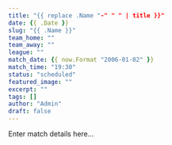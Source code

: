 ```yaml
---
title: "{{ replace .Name "-" " " | title }}"
date: {{ .Date }}
slug: "{{ .Name }}"
team_home: ""
team_away: "" 
league: ""
match_date: {{ now.Format "2006-01-02" }}
match_time: "19:30"
status: "scheduled"
featured_image: ""
excerpt: ""
tags: []
author: "Admin"
draft: false
---
```

Enter match details here...